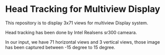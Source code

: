 # Head Tracking for Multiview Display

This repository is to display 3x71 views for multiview Display system.

Head tracking has been done by Intel Realsens sr300 cameara.

In our input, we have 71 horizontal views and 3 vertical views, those image has been captured between -15 degree to 15 degree.
